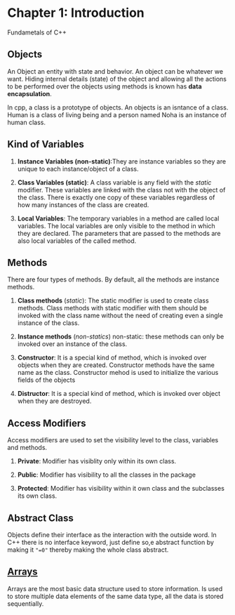 # Chapter 1: Introduction

Fundametals of C++

## Objects

An Object an entity with state and behavior. An object can be whatever we want. Hiding internal details (state) of the object and allowing all the actions to be performed over the objects using methods is known has **data encapsulation**.

In cpp, a class is a prototype of objects. An objects is an isntance of a class. Human is a class of living being and a person named Noha is an instance of human class.

## Kind of Variables

1. **Instance Variables (non-static)**:They are instance variables so they are unique
to each instance/object of a class.

2. **Class Variables (static)**: A class variable is any field with the *static* modifier.
These variables are linked with the class not with the object of the class. There is
exactly one copy of these variables regardless of how many instances of the class
are created.

3. **Local Variables**: The temporary variables in a method are called local variables.
The local variables are only visible to the method in which they are declared. The
parameters that are passed to the methods are also local variables of the called method.

## Methods

There are four types of methods. By default, all the methods are instance methods.

1. **Class methods** (*static*):  The static modifier is used to create class methods. Class methods with static
modifier with them should be invoked with the class name without the need of creating even a single
instance of the class.

2. **Instance methods** (*non-statics*) non-static: these methods can only be invoked over an instance of the class.

3. **Constructor**: It is a special kind of method, which is invoked over objects when they are created. Constructor methods have the same name as the class. Constructor mehod is used to initialize the various fields of the objects

4. **Distructor**: It is a special kind of method, which is invoked over object when they are destroyed.

## Access Modifiers

Access modifiers are used to set the visibility level to the class, variables and methods.

1. **Private**: Modifier has visiblity only within its own class.

2. **Public**: Modifier has visibility to all the classes in the package

3. **Protected**: Modifier has visibility within it own class and the subclasses its own class.

## Abstract Class

Objects define their interface as the interaction with the outside word. In C++ there is no interface keyword, just define so,e abstract function by making it ```"=0"``` thereby making the whole class abstract.

## [Arrays](1.19-array.cpp)

Arrays are the most basic data structure used to store information. Is used to store multiple data elements of the same data type, all the data is stored sequentially.
